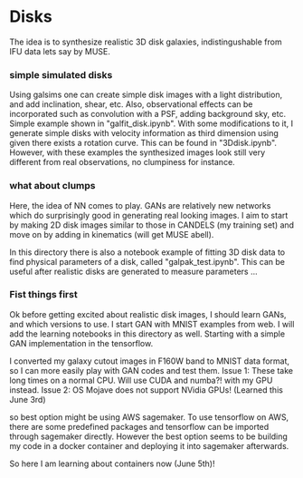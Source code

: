 # Disks

The idea is to synthesize realistic 3D disk galaxies, indistingushable from IFU data lets say by MUSE. 

### simple simulated disks
Using galsims one can create simple disk images with a light distribution, and add inclination, shear, etc. Also, observational effects can be incorporated such as convolution with a PSF, adding background sky, etc. Simple example shown in "galfit_disk.ipynb". With some modifications to it, I generate simple disks with velocity information as third dimension using given there exists a rotation curve. This can be found in "3Ddisk.ipynb". However, with these examples the synthesized images look still very different from real observations, no clumpiness for instance.

### what about clumps
Here, the idea of NN comes to play. GANs are relatively new networks which do surprisingly good in generating real looking images. I aim to start by making 2D disk images similar to those in CANDELS (my training set) and move on by adding in kinematics (will get MUSE abell). 

In this directory there is also a notebook example of fitting 3D disk data to find physical parameters of a disk, called "galpak_test.ipynb". This can be useful after realistic disks are generated to measure parameters ...


### Fist things first

Ok before getting excited about realistic disk images, I should learn GANs, and which versions to use. I start GAN with MNIST examples from web. I will add the learning notebooks in this directory as well. Starting with a simple GAN implementation in the tensorflow.

I converted my galaxy cutout images in F160W band to MNIST data format, so I can more easily play with GAN codes and test them. 
Issue 1: These take long times on a normal CPU. Will use CUDA and numba?! with my GPU instead.
Issue 2: OS Mojave does not support NVidia GPUs! (Learned this June 3rd)

so best option might be using AWS sagemaker. To use tensorflow on AWS, there are some predefined packages and tensorflow can be imported through sagemaker directly. However the best option seems to be building my code in a docker container and deploying it into sagemaker afterwards. 

So here I am learning about containers now (June 5th)! 


